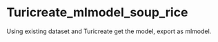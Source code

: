 # Turicreate_mlmodel_soup_rice
Using existing dataset and Turicreate get the model, export as mlmodel.
